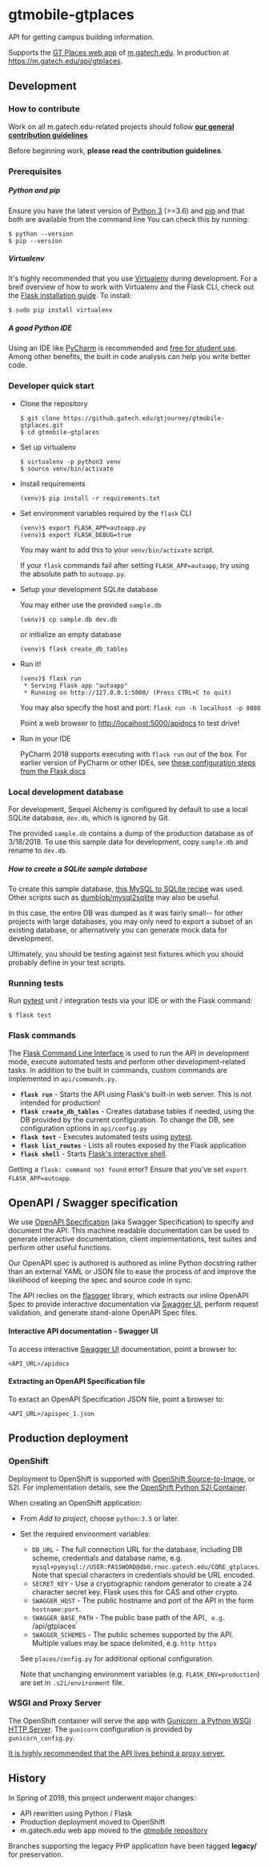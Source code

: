 # gtmobile-gtplaces

API for getting campus building information.

Supports the [GT Places web app](https://github.gatech.edu/gtjourney/gtmobile)
of [m.gatech.edu](https://m.gatech.edu).
In production at https://m.gatech.edu/api/gtplaces.

## Development

### How to contribute

Work on all m.gatech.edu-related projects should follow
**[our general contribution guidelines](https://github.gatech.edu/gtjourney/gtmobile/blob/master/CONTRIBUTING.md)**

Before beginning work, **please read the contribution guidelines**.

### Prerequisites

##### Python and pip
Ensure you have the latest version of [Python 3](https://www.python.org/downloads/) (>=3.6) and 
[pip](https://packaging.python.org/key_projects/#pip) and that both are available from the command line  You can check this
by running:
```
$ python --version
$ pip --version
```

##### Virtualenv
It's highly recommended that you use [Virtualenv](https://virtualenv.pypa.io/en/latest/) during development.  For a
breif overview of how to work with Virtualenv and the Flask CLI, check out the 
[Flask installation guide](http://flask.pocoo.org/docs/0.12/installation/#virtualenv).  To install:

```
$ sudo pip install virtualenv
```

##### A good Python IDE
Using an IDE like [PyCharm](https://www.jetbrains.com/pycharm) is recommended and [free for student use](https://www.jetbrains.com/student/).
Among other benefits, the built in code analysis can help you write better code.


### Developer quick start

* Clone the repository
  ```
  $ git clone https://github.gatech.edu/gtjourney/gtmobile-gtplaces.git
  $ cd gtmobile-gtplaces
  ```
  
* Set up virtualenv
  ``` 
  $ virtualenv -p python3 venv
  $ source venv/bin/activate
  ```
  
* Install requirements
  ```
  (venv)$ pip install -r requirements.txt
  ```
  
* Set environment variables required by the `flask` CLI
  ```
  (venv)$ export FLASK_APP=autoapp.py
  (venv)$ export FLASK_DEBUG=true
  ```
  You may want to add this to your `venv/bin/activate` script.
  
  If your `flask` commands fail after setting `FLASK_APP=autoapp`, try using the absolute path to `autoapp.py`.
  
* Setup your development SQLite database

  You may either use the provided `sample.db`
  ```
  (venv)$ cp sample.db dev.db
  ```
  or initialize an empty database
  ```
  (venv)$ flask create_db_tables
  ```
  
* Run it!
  ```
  (venv)$ flask run
   * Serving Flask app "autoapp"
   * Running on http://127.0.0.1:5000/ (Press CTRL+C to quit)
  ```
  You may also specify the host and port: `flask run -h localhost -p 8080`
  
  Point a web browser to [http://localhost:5000/apidocs](http://localhost:5000/apidocs) to test drive!

* Run in your IDE

  PyCharm 2018 supports executing with `flask run` out of the box.  For earlier version of PyCharm
  or other IDEs, see [these configuration steps from the Flask docs](https://github.com/pallets/flask/blob/master/docs/cli.rst)


### Local development database

For development, Sequel Alchemy is configured by default to use a local SQLite database, `dev.db`, which is ignored by Git.

The provided `sample.db` contains a dump of the production database as of 3/18/2018.  To use this sample data for
development, copy `sample.db` and rename to `dev.db`.

##### How to create a SQLite sample database

To create this sample database, [this MySQL to SQLite recipe](http://livecode.byu.edu/database/mysql-sqliteExport.php)
was used.  Other scripts such as [dumblob/mysql2sqlite](https://github.com/dumblob/mysql2sqlite) may also be useful.

In this case, the entire DB was dumped as it was fairly small--  for other projects with large databases, you may only
need to export a subset of an existing database, or alternatively you can generate mock data for development.

Ultimately, you should be testing against test fixtures which you should probably define in your test scripts.

### Running tests

Run [pytest](https://docs.pytest.org/en/latest/) unit / integration tests via your IDE or with the Flask command:
```
$ flask test
```

### Flask commands

The [Flask Command Line Interface](http://flask.pocoo.org/docs/0.12/cli/) is used to run the API in development mode,
execute automated tests and perform other development-related tasks.  In addition to the built in commands, custom
commands are implemented in `api/commands.py`.

* **`flask run`** - Starts the API using Flask's built-in web server. This is not intended for production!
* **`flask create_db_tables`** - Creates database tables if needed, using the DB provided by the current configuration.
  To change the DB, see configuration options in `api/config.py`
* **`flask test`** - Executes automated tests using [pytest](https://docs.pytest.org/en/latest/).
* **`flask list_routes`** - Lists all routes exposed by the Flask application
* **`flask shell`** - Starts [Flask's interactive shell](http://flask.pocoo.org/docs/0.12/shell/).

Getting a `flask: command not found` error? Ensure that you've set `export FLASK_APP=autoapp`.

## OpenAPI / Swagger specification

We use [OpenAPI Specification](https://github.com/OAI/OpenAPI-Specification)
(aka Swagger Specification) to specify and document the API.
This machine readable documentation can be used to generate interactive
documentation, client implementations, test suites and perform other
useful functions.

Our OpenAPI spec is authored is authored as inline Python docstring rather
than an external YAML or JSON file to ease the process of and improve the
 likelihood of keeping the spec and source code in sync.

The API reclies on the [flasgger](https://github.com/rochacbruno/flasgger)
library, which extracts our inline OpenAPI Spec to provide interactive
documentation via [Swagger UI](https://swagger.io/swagger-ui/),
perform request validation, and generate stand-alone OpenAPI Spec files.

#### Interactive API documentation - Swagger UI

To access interactive [Swagger UI](https://swagger.io/swagger-ui/)
documentation, point a browser to:
```
<API_URL>/apidocs
```

#### Extracting an OpenAPI Specification file

To exract an OpenAPI Specification JSON file, point a browser to:
```
<API_URL>/apispec_1.json
```

## Production deployment

### OpenShift
Deployment to OpenShift is supported with [OpenShift Source-to-Image](https://github.com/openshift/source-to-image),
or S2I. For implementation details, see the [OpenShift Python S2I Container](https://github.com/sclorg/s2i-python-container).

When creating an OpenShift application:
* From _Add to project_, choose `python:3.5` or later.
* Set the required environment variables:
  - `DB_URL` - The full connection URL for the database, including DB scheme, credentials and database name, e.g.
     `mysql+pymysql://USER:PASSWORD@db0.rnoc.gatech.edu/CORE_gtplaces`.  Note that special characters in credentials
     should be URL encoded.
  - `SECRET_KEY` - Use a cryptographic random generator to create a 24 character secret key.  Flask uses this for CAS
    and other crypto.
  - `SWAGGER_HOST` - The public hostname and port of the API in the form `hostname:port`.
  - `SWAGGER_BASE_PATH` - The public base path of the API`, e.g. `/api/gtplaces`
  - `SWAGGER_SCHEMES` - The public schemes supported by the API.  Multiple values may be space delimited,
     e.g. `http https`
  
  See `places/config.py` for additional optional configuration. 
  
  Note that unchanging environment variables (e.g. `FLASK_ENV=production`) are set in `.s2i/environment` file.


### WSGI and Proxy Server
The OpenShift container will serve the app with [Gunicorn, a Python WSGI HTTP Server](http://gunicorn.org/). The
`gunicorn` configuration is provided by `gunicorn_config.py`.

[It is highly recommended that the API lives behind a proxy server.](http://docs.gunicorn.org/en/latest/deploy.html)


## History
In Spring of 2018, this project underwent major changes:
 - API rewritten using Python / Flask
 - Production deployment moved to OpenShift
 - m.gatech.edu web app moved to the [gtmobile repository](https://github.gatech.edu/gtjourney/gtmobile)

 Branches supporting the legacy PHP application have been tagged __legacy/__ for preservation.
